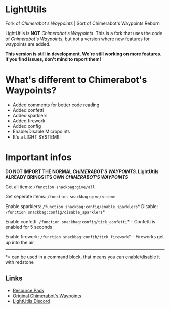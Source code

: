 # LightUtils
Fork of *Chimerabot's Waypoints* | Sort of Chimerabot's Waypoints Reborn

LightUtils is **NOT** *Chimerabot's Waypoints*. This is a fork that uses the code of *Chimerabot's Waypoints*, but not a version where new features for waypoints are added.

**This version is still in development. We're still working on more features. If you find issues, don't mind to report them!**

# What's different to Chimerabot's Waypoints?
- Added comments for better code reading
- Added confetti
- Added sparklers
- Added firework
- Added config
- Enable/Disable Micropoints
- It's a LIGHT SYSTEM!!!

# Important infos
**DO NOT IMPORT THE NORMAL *CHIMERABOT'S WAYPOINTS*. LightUtils ALREADY BRINGS ITS OWN *CHIMERABOT'S WAYPOINTS***

Get all items: `/function snackbag:give/all`

Get seperate items: `/function snackbag:give/<item>`

Enable sparklers: `/function snackbag:config/enable_sparklers`* Disable: `/function snackbag:config/disable_sparklers`*

Enable confetti: `/function snackbag:config/tick_confetti`* - Confetti is enabled for 5 seconds

Enable firework: `/function snackbag:confih/tick_firework`* - Fireworks get up into the air

-----

*= can be used in a command block, that means you can enable/disable it with redstone

## Links
- [Resource Pack](https://drive.google.com/file/d/1mxsqXCFRuw7OXmU_RrfGaT8udSTd-Dxp/view)
- [Original Chimerabot's Waypoints](https://www.planetminecraft.com/data-pack/chimerabot-s-waypoints-minecraft-datapack/)
- [LightUtils Discord](https://link.snackbag.net/discord_datapacks)
